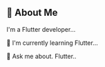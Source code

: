 ## 🚀 About Me
I'm a Flutter developer...

🧠 I'm currently learning Flutter...

💬 Ask me about. Flutter..
